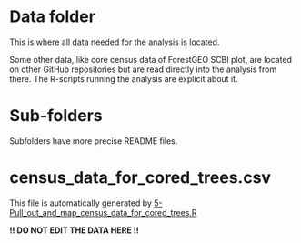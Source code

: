 # Data folder

This is where all data needed for the analysis is located.

Some other data, like core census data of ForestGEO SCBI plot, 
are located on other GitHub repositories but are read directly into the analysis from there. The R-scripts running the analysis are explicit about it.

# Sub-folders
Subfolders have more precise README files.

# census_data_for_cored_trees.csv

This file is automatically generated by 
[5-Pull_out_and_map_census_data_for_cored_trees.R](https://github.com/SCBI-ForestGEO/climate_sensitivity_cores/blob/master/scripts/5-Pull_out_and_map_census_data_for_cored_trees.R)

**!! DO NOT EDIT THE DATA HERE !!**
